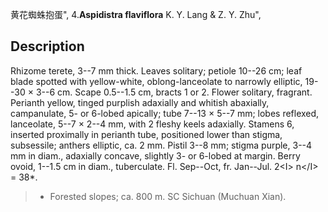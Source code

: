 黄花蜘蛛抱蛋",
4.**Aspidistra flaviflora** K. Y. Lang & Z. Y. Zhu",

## Description
Rhizome terete, 3--7 mm thick. Leaves solitary; petiole 10--26 cm; leaf blade spotted with yellow-white, oblong-lanceolate to narrowly elliptic, 19--30 × 3--6 cm. Scape 0.5--1.5 cm, bracts 1 or 2. Flower solitary, fragrant. Perianth yellow, tinged purplish adaxially and whitish abaxially, campanulate, 5- or 6-lobed apically; tube 7--13 × 5--7 mm; lobes reflexed, lanceolate, 5--7 × 2--4 mm, with 2 fleshy keels adaxially. Stamens 6, inserted proximally in perianth tube, positioned lower than stigma, subsessile; anthers elliptic, ca. 2 mm. Pistil 3--8 mm; stigma purple, 3--4 mm in diam., adaxially concave, slightly 3- or 6-lobed at margin. Berry ovoid, 1--1.5 cm in diam., tuberculate. Fl. Sep--Oct, fr. Jan--Jul. 2&lt;I&gt; n&lt;/I&gt; = 38*.

> * Forested slopes; ca. 800 m. SC Sichuan (Muchuan Xian).
